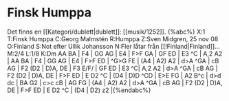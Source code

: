 # Finsk Humppa

Det finns en [[Kategori/dublett|dublett]]: [[musik/1252]].
{%abc%}
X:1
T:Finsk Humppa
C:Georg Malmstén
R:Humppa
Z:Sven Midgren, 25 nov 08
O:Finland
S:Not efter Ullik Johansson
N:Fler låtar från [[!Finland|Finland]]...
M:2/4
L:1/8
K:Dm
AA BA | F4 | GG AG | E4 | F>F GA | GF ED | E3 ^C | A,2 A2 |
AA BA | F4 | GG AG | E4 | F>F ED | ^G>G FE | (A4 | A2) A2 |
d>A ^GA | cB AG | F2 (D2 | D)A, DE | F3 E/F/ | GF ED | E3 ^C| A,2 A2 |
d>A ^GA | cB AG | F2 (D2 | D)A, DE | F>F ED | E D2 ^C | (D4 | D)D ^CD |
E>E FG | A2 B^c | d>d dc | BA G2 | c>c cB | AG FG | (A4 | A2) A2 |
d>A ^GA | cB AG | F2 (D2 | D)A, DE | F>F ED | E D2 ^C | (D4 | D2) z2 |{%endabc%}

